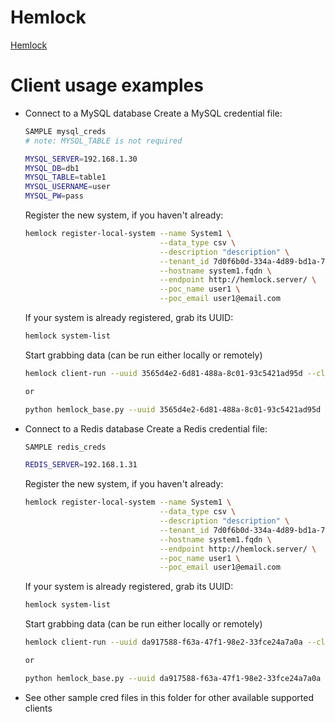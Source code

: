 Hemlock
=======

[Hemlock](https://github.com/Lab41/Hemlock/)

Client usage examples
=====================

- Connect to a MySQL database
    Create a MySQL credential file:
    ```bash
    SAMPLE mysql_creds
    # note: MYSQL_TABLE is not required

    MYSQL_SERVER=192.168.1.30
    MYSQL_DB=db1
    MYSQL_TABLE=table1
    MYSQL_USERNAME=user
    MYSQL_PW=pass
    ```

    Register the new system, if you haven't already:
    ```bash
    hemlock register-local-system --name System1 \
                                  --data_type csv \
                                  --description "description" \
                                  --tenant_id 7d0f6b0d-334a-4d89-bd1a-70e8e1c04aa6 \
                                  --hostname system1.fqdn \
                                  --endpoint http://hemlock.server/ \
                                  --poc_name user1 \
                                  --poc_email user1@email.com
    ```

    If your system is already registered, grab its UUID:
    ```bash
    hemlock system-list
    ```

    Start grabbing data (can be run either locally or remotely)
    ```bash
    hemlock client-run --uuid 3565d4e2-6d81-488a-8c01-93c5421ad95d --client mysql

    or

    python hemlock_base.py --uuid 3565d4e2-6d81-488a-8c01-93c5421ad95d --client mysql
    ```

- Connect to a Redis database
    Create a Redis credential file:
    ```bash
    SAMPLE redis_creds

    REDIS_SERVER=192.168.1.31
    ```

    Register the new system, if you haven't already:
    ```bash
    hemlock register-local-system --name System1 \
                                  --data_type csv \
                                  --description "description" \
                                  --tenant_id 7d0f6b0d-334a-4d89-bd1a-70e8e1c04aa6 \
                                  --hostname system1.fqdn \
                                  --endpoint http://hemlock.server/ \
                                  --poc_name user1 \
                                  --poc_email user1@email.com
    ```

    If your system is already registered, grab its UUID:
    ```bash
    hemlock system-list
    ```

    Start grabbing data (can be run either locally or remotely)
    ```bash
    hemlock client-run --uuid da917588-f63a-47f1-98e2-33fce24a7a0a --client redis

    or

    python hemlock_base.py --uuid da917588-f63a-47f1-98e2-33fce24a7a0a --client redis
    ```


- See other sample cred files in this folder for other available supported 
  clients
